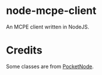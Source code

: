 # node-mcpe-client
An MCPE client written in NodeJS.

# Credits
Some classes are from [PocketNode](https://github.com/PocketNode).
